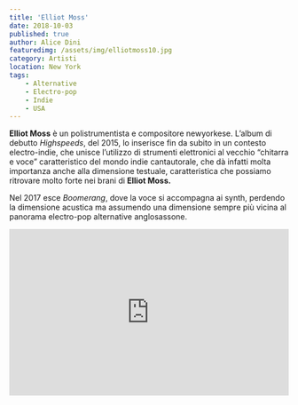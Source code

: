 ```yaml
---
title: 'Elliot Moss'
date: 2018-10-03
published: true
author: Alice Dini
featuredimg: /assets/img/elliotmoss10.jpg
category: Artisti
location: New York
tags:
    - Alternative
    - Electro-pop
    - Indie
    - USA
---
```

**Elliot Moss** è un polistrumentista e compositore newyorkese. L’album di debutto *Highspeeds*, del 2015, lo inserisce fin da subito in un contesto electro-indie, che unisce l’utilizzo di strumenti elettronici al vecchio “chitarra e voce” caratteristico del mondo indie cantautorale, che dà infatti molta importanza anche alla dimensione testuale, caratteristica che possiamo ritrovare molto forte nei brani di **Elliot Moss.**

Nel 2017 esce *Boomerang*, dove la voce si accompagna ai synth, perdendo la dimensione acustica ma assumendo una dimensione sempre più vicina al panorama electro-pop alternative anglosassone.

<iframe frameborder="no" height="300" scrolling="no" src="http://w.soundcloud.com/player/?url=http%3A//api.soundcloud.com/playlists/649930341&color=%230b0d0c&auto_play=false&hide_related=false&show_comments=true&show_user=true&show_reposts=false&show_teaser=true&visual=true" width="100%"></iframe>

